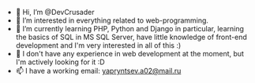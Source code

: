 - 👋 Hi, I’m @DevCrusader
- 👀 I’m interested in everything related to web-programming.
- 🌱 I’m currently learning PHP, Python and Django in particular, learning the basics of SQL in MS SQL Server, have little knowledge of front-end development and I'm very interested in all of this :)
- 💞️ I don't have any experience in web development at the moment, but I'm actively looking for it :D
- 📫 I have a working email: yapryntsev.a02@mail.ru

<!---
DevCrusader/DevCrusader is a ✨ special ✨ repository because its `README.md` (this file) appears on your GitHub profile.
You can click the Preview link to take a look at your changes.
--->
